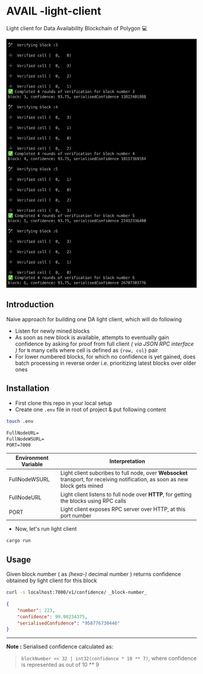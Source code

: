 # AVAIL -light-client

Light client for Data Availability Blockchain of Polygon 💻

![demo](./img/prod_demo.png)

## Introduction

Naive approach for building one DA light client, which will do following

- Listen for newly mined blocks
- As soon as new block is available, attempts to eventually gain confidence by asking for proof from full client _( via JSON RPC interface )_ for `N` many cells where cell is defined as `{row, col}` pair
- For lower numbered blocks, for which no confidence is yet gained, does batch processing in reverse order i.e. prioritizing latest blocks over older ones

## Installation

- First clone this repo in your local setup
- Create one `.env` file in root of project & put following content

```bash
touch .env
```

```
FullNodeURL=
FullNodeWSURL=
PORT=7000
```

Environment Variable | Interpretation
--- | ---
FullNodeWSURL | Light client subcribes to full node, over **Websocket** transport, for receiving notification, as soon as new block gets mined
FullNodeURL | Light client listens to full node over **HTTP**, for getting the blocks using RPC calls
PORT | Light client exposes RPC server over HTTP, at this port number

- Now, let's run light client

```bash
cargo run
```

## Usage

Given block number ( as _(hexa-)_ decimal number ) returns confidence obtained by light client for this block

```bash
curl -s localhost:7000/v1/confidence/ _block-number_
```

```json
{
    "number": 223,
    "confidence": 99.90234375,
    "serialisedConfidence": "958776730446"
}
```

---

**Note :** Serialised confidence calculated as: 
> `blockNumber << 32 | int32(confidence * 10 ** 7)`, where confidence is represented as out of 10 ** 9



